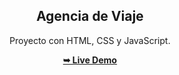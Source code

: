 
<h2 align="center">Agencia de Viaje</h2>
<div align="center">
<p>Proyecto con HTML, CSS y JavaScript.</p>
<a href="https://danielcadavid.github.io/AgenciadeViaje/" target="_blank"><strong>➥ Live Demo</strong></a>
</div> 
